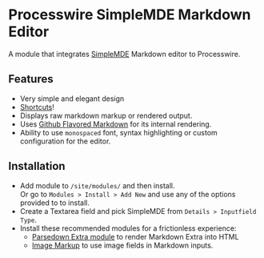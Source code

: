 # Processwire SimpleMDE Markdown Editor

A module that integrates [SimpleMDE](https://simplemde.com/) Markdown editor to Processwire.

## Features
+ Very simple and elegant design
+ [Shortcuts](https://github.com/NextStepWebs/simplemde-markdown-editor#keyboard-shortcuts)!
+ Displays raw markdown markup or rendered output.
+ Uses [Github Flavored Markdown](https://guides.github.com/features/mastering-markdown/) for its internal rendering.
+ Ability to use `monospaced` font, syntax highlighting or custom configuration for the editor.

## Installation
+ Add module to `/site/modules/` and then install.  
  Or go to `Modules > Install > Add New` and use any of the options provided to to install.
+ Create a Textarea field and pick SimpleMDE from `Details > Inputfield Type`. 
+ Install these recommended modules for a frictionless experience:
  + [Parsedown Extra module](http://modules.processwire.com/modules/textformatter-parsedown-extra-plugin/) to render Markdown Extra into HTML
  + [Image Markup](http://modules.processwire.com/modules/textformatter-image-field-markup/) to use image fields in Markdown inputs.


